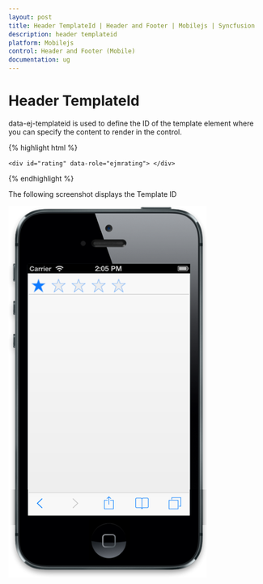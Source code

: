 ```yaml
---
layout: post
title: Header TemplateId | Header and Footer | Mobilejs | Syncfusion
description: header templateid
platform: Mobilejs
control: Header and Footer (Mobile)
documentation: ug
---
```


# Header TemplateId

data-ej-templateid is used to define the ID of the template element where you can specify the content to render in the control.

{% highlight html %}

<div id="header_sample" data-role="ejmheader" data-ej-templateid="template"> </div>

<div id="template" class="temp">

	<div id="rating" data-role="ejmrating"> </div>

</div>

{% endhighlight %}

The following screenshot displays the Template ID

![](Header-TemplateId_images/Header-TemplateId_img1.png)
